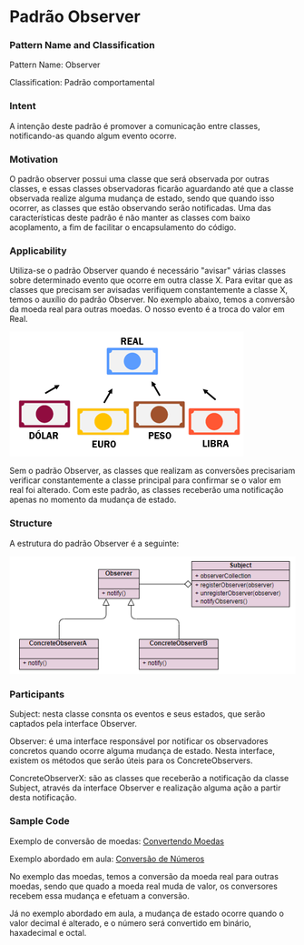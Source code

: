 # Padrão Observer

### Pattern Name and Classification

Pattern Name: Observer

Classification: Padrão comportamental

### Intent

A intenção deste padrão é promover a comunicação entre classes, notificando-as quando algum evento ocorre.

### Motivation

O padrão observer possui uma classe que será observada por outras classes, e essas classes observadoras ficarão aguardando até que a classe observada realize alguma mudança de estado, sendo que quando isso ocorrer, as classes que estão observando serão notificadas. Uma das características deste padrão é não manter as classes com baixo acoplamento, a fim de facilitar o encapsulamento do código.

### Applicability

Utiliza-se o padrão Observer quando é necessário "avisar" várias classes sobre determinado evento que ocorre em outra classe X. Para evitar que as classes que precisam ser avisadas verifiquem constantemente a classe X, temos o auxílio do padrão Observer. No exemplo abaixo, temos a conversão da moeda real para outras moedas. O nosso evento é a troca do valor em Real.

![imagem](https://github.com/10Daniele/Padroes_Projeto/blob/master/Observer/imagem.png)

Sem o padrão Observer, as classes que realizam as conversões precisariam verificar constantemente a classe principal para confirmar se o valor em real foi alterado. Com este padrão, as classes receberão uma notificação apenas no momento da mudança de estado.

### Structure

A estrutura do padrão Observer é a seguinte:

![imagem](https://github.com/10Daniele/Padroes_Projeto/blob/master/Observer/Structure.png)

### Participants

Subject: nesta classe consnta os eventos e seus estados, que serão captados pela interface Observer.
 
Observer: é uma interface responsável por notificar os observadores concretos quando ocorre alguma mudança de estado. Nesta interface, existem os métodos que serão úteis para os ConcreteObservers.

ConcreteObserverX: são as classes que receberão a notificação da classe Subject, através da interface Observer e realização alguma ação a partir desta notificação. 

### Sample Code

Exemplo de conversão de moedas: [Convertendo Moedas](https://github.com/10Daniele/Padroes_Projeto/tree/master/Observer/Exemplos_Converter_Moeda)

Exemplo abordado em aula: [Conversão de Números](https://github.com/10Daniele/Padroes_Projeto/tree/master/Observer/Exemplo_Aula)

No exemplo das moedas, temos a conversão da moeda real para outras moedas, sendo que quado a moeda real muda de valor, os conversores recebem essa mudança e efetuam a conversão.

Já no exemplo abordado em aula, a mudança de estado ocorre quando o valor decimal é alterado, e o número será convertido em binário, haxadecimal e octal.
